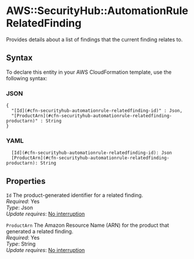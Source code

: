 # AWS::SecurityHub::AutomationRule RelatedFinding<a name="aws-properties-securityhub-automationrule-relatedfinding"></a>

 Provides details about a list of findings that the current finding relates to\. 

## Syntax<a name="aws-properties-securityhub-automationrule-relatedfinding-syntax"></a>

To declare this entity in your AWS CloudFormation template, use the following syntax:

### JSON<a name="aws-properties-securityhub-automationrule-relatedfinding-syntax.json"></a>

```
{
  "[Id](#cfn-securityhub-automationrule-relatedfinding-id)" : Json,
  "[ProductArn](#cfn-securityhub-automationrule-relatedfinding-productarn)" : String
}
```

### YAML<a name="aws-properties-securityhub-automationrule-relatedfinding-syntax.yaml"></a>

```
  [Id](#cfn-securityhub-automationrule-relatedfinding-id): Json
  [ProductArn](#cfn-securityhub-automationrule-relatedfinding-productarn): String
```

## Properties<a name="aws-properties-securityhub-automationrule-relatedfinding-properties"></a>

`Id`  <a name="cfn-securityhub-automationrule-relatedfinding-id"></a>
 The product\-generated identifier for a related finding\.   
*Required*: Yes  
*Type*: Json  
*Update requires*: [No interruption](https://docs.aws.amazon.com/AWSCloudFormation/latest/UserGuide/using-cfn-updating-stacks-update-behaviors.html#update-no-interrupt)

`ProductArn`  <a name="cfn-securityhub-automationrule-relatedfinding-productarn"></a>
 The Amazon Resource Name \(ARN\) for the product that generated a related finding\.   
*Required*: Yes  
*Type*: String  
*Update requires*: [No interruption](https://docs.aws.amazon.com/AWSCloudFormation/latest/UserGuide/using-cfn-updating-stacks-update-behaviors.html#update-no-interrupt)